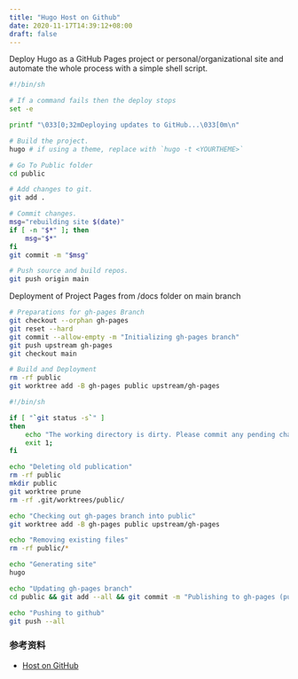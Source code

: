 ```yaml
---
title: "Hugo Host on Github"
date: 2020-11-17T14:39:12+08:00
draft: false
---
```


Deploy Hugo as a GitHub Pages project or personal/organizational site and automate the whole process with a simple shell script.

```bash
#!/bin/sh

# If a command fails then the deploy stops
set -e

printf "\033[0;32mDeploying updates to GitHub...\033[0m\n"

# Build the project.
hugo # if using a theme, replace with `hugo -t <YOURTHEME>`

# Go To Public folder
cd public

# Add changes to git.
git add .

# Commit changes.
msg="rebuilding site $(date)"
if [ -n "$*" ]; then
	msg="$*"
fi
git commit -m "$msg"

# Push source and build repos.
git push origin main
```


Deployment of Project Pages from /docs folder on main branch 


```bash
# Preparations for gh-pages Branch
git checkout --orphan gh-pages
git reset --hard
git commit --allow-empty -m "Initializing gh-pages branch"
git push upstream gh-pages
git checkout main

# Build and Deployment
rm -rf public
git worktree add -B gh-pages public upstream/gh-pages
```

```bash
#!/bin/sh

if [ "`git status -s`" ]
then
    echo "The working directory is dirty. Please commit any pending changes."
    exit 1;
fi

echo "Deleting old publication"
rm -rf public
mkdir public
git worktree prune
rm -rf .git/worktrees/public/

echo "Checking out gh-pages branch into public"
git worktree add -B gh-pages public upstream/gh-pages

echo "Removing existing files"
rm -rf public/*

echo "Generating site"
hugo

echo "Updating gh-pages branch"
cd public && git add --all && git commit -m "Publishing to gh-pages (publish.sh)"

echo "Pushing to github"
git push --all
```

### 参考资料

- [Host on GitHub](https://gohugo.io/hosting-and-deployment/hosting-on-github/)